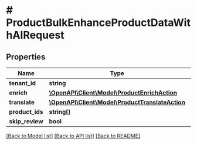 # # ProductBulkEnhanceProductDataWithAIRequest


## Properties 


Name | Type | Description | Notes
------------ | ------------- | ------------- | -------------
**tenant_id**| **string** |   | [optional]
**enrich**| [**\OpenAPI\Client\Model\ProductEnrichAction**](ProductEnrichAction.md) |   | [optional]
**translate**| [**\OpenAPI\Client\Model\ProductTranslateAction**](ProductTranslateAction.md) |   | [optional]
**product_ids**| **string[]** |   | [optional]
**skip_review**| **bool** |   | [optional]


[[Back to Model list]](../../README.md#models) [[Back to API list]](../../README.md#endpoints) [[Back to README]](../../README.md)

